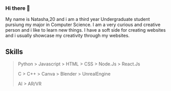 ### Hi there 👋

My name is Natasha,20 and i am a third year Undergraduate student pursiung my major in Computer Science.
I am a very curious and creative person and i like to learn new things. 
I have a soft side for creating websites and i usually showcase my creativity through my websites.

## Skills

> Python > Javascript > HTML > CSS > Node.Js > React.Js
>
> C > C++ > Canva > Blender > UnrealEngine
>
> AI > AR/VR
